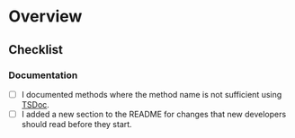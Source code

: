 # Overview

<!--
Please briefly describe what your branch does and why,
and ensure you provide enough context for the reviewer.
-->

## Checklist

<!-- If some of these items do not apply to your changes, remove them. -->

### Documentation

- [ ] I documented methods where the method name is not sufficient using [TSDoc](https://github.com/Microsoft/tsdoc).
- [ ] I added a new section to the README for changes that new developers should read before they start.
